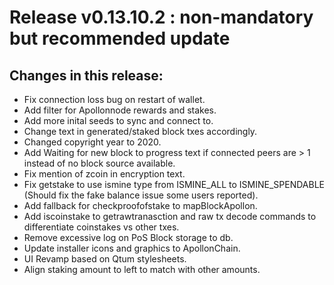 # Release v0.13.10.2 : <b>non-mandatory</b> but <b>recommended</b> update 
## Changes in this release:
- Fix connection loss bug on restart of wallet.
- Add filter for Apollonnode rewards and stakes.
- Add more inital seeds to sync and connect to.
- Change text in generated/staked block txes accordingly.
- Changed copyright year to 2020.
- Add Waiting for new block to progress text if connected peers are > 1 instead of no block source available.
- Fix mention of zcoin in encryption text.
- Fix getstake to use ismine type from ISMINE_ALL to ISMINE_SPENDABLE (Should fix the fake balance issue some users reported).
- Add fallback for checkproofofstake to mapBlockApollon.
- Add iscoinstake to getrawtranasction and raw tx decode commands to differentiate coinstakes vs other txes.
- Remove excessive log on PoS Block storage to db.
- Update installer icons and graphics to ApollonChain.
- UI Revamp based on Qtum stylesheets.
- Align staking amount to left to match with other amounts.
